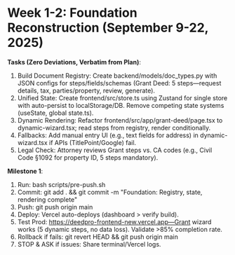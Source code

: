 # Week 1-2: Foundation Reconstruction (September 9-22, 2025)

**Tasks (Zero Deviations, Verbatim from Plan)**:
1. Build Document Registry: Create backend/models/doc_types.py with JSON configs for steps/fields/schemas (Grant Deed: 5 steps—request details, tax, parties/property, review, generate).
2. Unified State: Create frontend/src/store.ts using Zustand for single store with auto-persist to localStorage/DB. Remove competing state systems (useState, global state.ts).
3. Dynamic Rendering: Refactor frontend/src/app/grant-deed/page.tsx to dynamic-wizard.tsx; read steps from registry, render conditionally.
4. Fallbacks: Add manual entry UI (e.g., text fields for address) in dynamic-wizard.tsx if APIs (TitlePoint/Google) fail.
5. Legal Check: Attorney reviews Grant steps vs. CA codes (e.g., Civil Code §1092 for property ID, 5 steps mandatory).

**Milestone 1**:
1. Run: bash scripts/pre-push.sh
2. Commit: git add . && git commit -m "Foundation: Registry, state, rendering complete"
3. Push: git push origin main
4. Deploy: Vercel auto-deploys (dashboard > verify build).
5. Test Prod: https://deedpro-frontend-new.vercel.app—Grant wizard works (5 dynamic steps, no data loss). Validate >85% completion rate.
6. Rollback if fails: git revert HEAD && git push origin main
7. STOP & ASK if issues: Share terminal/Vercel logs.